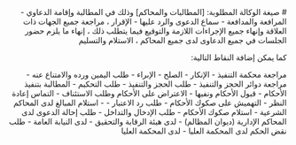 <div dir="rtl">
# صيغة الوكالة المطلوبة:
[المطالبات والمحاكم] وذلك في المطالبة وإقامة الدعاوي - المرافعة والمدافعة - سماع الدعوى والرد عليها - الإقرار ، مراجعة جميع الجهات ذات العلاقة وإنهاء جميع الإجراءات اللازمة والتوقيع فيما يتطلب ذلك ، إنهاء ما يلزم حضور الجلسات في جميع الدعاوى لدى جميع المحاكم ، الاستلام والتسليم 

كما يمكن إضافة النقاط التالية:

مراجعة محكمة التنفيذ - الإنكار - الصلح - الإبراء - طلب اليمين ورده والامتناع عنه - مراجعة دوائر الحجز والتنفيذ - طلب الحجز والتنفيذ - طلب التحكيم - المطالبة بتنفيذ الأحكام - قبول الأحكام ونفيها - الاعتراض على الأحكام وطلب الاستئناف - التماس إعادة النظر - التهميش على صكوك الأحكام - طلب رد الاعتبار - - استلام المبالغ لدى المحاكم الشرعية - استلام صكوك الأحكام - طلب الإدخال والتداخل - طلب إحالة الدعوى لدى المحاكم الإدارية (ديوان المظالم) - لدى هيئة الرقابة والتحقيق - لدى النيابة العامة - طلب نقض الحكم لدى المحكمة العليا - لدى المحكمة العليا 

	
</div>
